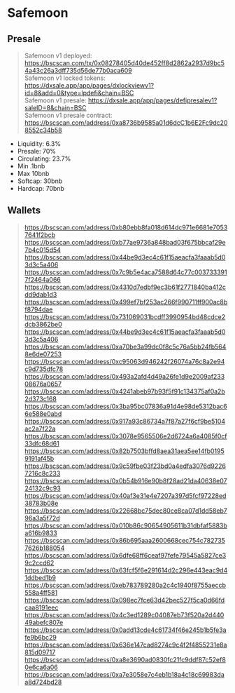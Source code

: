 # Safemoon
## Presale

> Safemoon v1 deployed: https://bscscan.com/tx/0x08278405d40de452ff8d2862a2937d9bc54a43c26a3dff735d56de77b0aca609
\
> Safemoon v1 locked tokens: https://dxsale.app/app/pages/dxlockviewv1?id=8&add=0&type=lpdefi&chain=BSC
\
> Safemoon v1 presale: https://dxsale.app/app/pages/defipresalev1?saleID=8&chain=BSC
\
> Safemoon v1 presale contract: https://bscscan.com/address/0xa8736b9585a01d6dcC1b6E2Fc9dc208552c34b58

- Liquidity: 6.3%
- Presale: 70%
- Circulating: 23.7%
- Min .1bnb
- Max 10bnb
- Softcap: 30bnb
- Hardcap: 70bnb

## Wallets

> https://bscscan.com/address/0xb80ebb8fa018d614dc971e6681e70537641f2bcb
https://bscscan.com/address/0xb77ae9736a848bad03f675bbcaf29e7b4c015d54
https://bscscan.com/address/0x44be9d3ec4c61f15aeacfa3faaab5d03d3c5a406
https://bscscan.com/address/0x7c9b5e4aca7588d64c77c0037333917f2464a066
https://bscscan.com/address/0x4310d7edbf9ec3b61f2771840ba412cdd9dab1d3
https://bscscan.com/address/0x499ef7bf253ac266f990711ff900ac8bf8794dae
https://bscscan.com/address/0x731069031bcdff3990954bd48cdce2dcb3862be0
https://bscscan.com/address/0x44be9d3ec4c61f15aeacfa3faaab5d03d3c5a406
https://bscscan.com/address/0xa70be3a99dc0f8c5c76a5bb24fb5648e6de07253
https://bscscan.com/address/0xc95063d946242f26074a76c8a2e94c9d735dfc78
https://bscscan.com/address/0x493a2afd4d49a26fe1d9e2009af23308676a0657
https://bscscan.com/address/0x4241abeb97b93f5f91c134375af0a2b2d373c168
https://bscscan.com/address/0x3ba95bc07836a91d4e98de5312bac66e588e0abd
https://bscscan.com/address/0x917a93c86734a7f87a27f6cf9be5104ac2a7f22a
https://bscscan.com/address/0x3078e9565506e2d6724a6a4085f0cf33dfc68d61
https://bscscan.com/address/0x82b7503bffd8aea31aea5ee14fb01959191af45b
https://bscscan.com/address/0x9c59fbe03f23bd0a4edfa3076d92267216c8c233
https://bscscan.com/address/0x0b54b916e90b8f28ad21da40638e0724132c9c93
https://bscscan.com/address/0x40af3e31e4e7207a397d5fcf97228ed38783b08e
https://bscscan.com/address/0x22668bc75dec80ce8ca07d1dd58eb796a3a5f72d
https://bscscan.com/address/0x010b86c90654905611b31dbfaf5883ba616b9833
https://bscscan.com/address/0x86b695aaa2600668cec754c7827357626b188054
https://bscscan.com/address/0x6dfe68ff6ceaf97fefe79545a5827ce39c2ccd62
https://bscscan.com/address/0x63fcf5f6e291614d2c296e443eac9d41ddbed1b9
https://bscscan.com/address/0xeb783789280a2c4c1940f8755aeccb558a4ff581
https://bscscan.com/address/0x098ec7fce63d42bec527f5ca0d66fdcaa8191eec
https://bscscan.com/address/0x4c3ed1289c04087eb73f520a2d44049abefc807e
https://bscscan.com/address/0x0add13cde4c61734f46e245b1b5fe3afe9b6bc29
https://bscscan.com/address/0x636e147cad8274c9c4f2f4855231e8a815d09717
https://bscscan.com/address/0xa8e3690ad0830fc21fc9ddf87c52ef80e6ca6a06
https://bscscan.com/address/0xa7e3058e7c4eb1b18a4c18c69983daa8d724bd28
